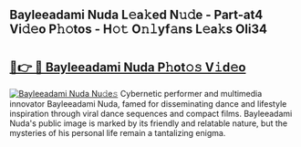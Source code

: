 ## Bayleeadami Nuda L𝚎a𝚔ed N𝚞𝚍e - Part-at4 Vi𝚍𝚎o P𝚑𝚘tos - H𝚘𝚝 O𝚗𝚕yf𝚊ns L𝚎a𝚔s Oli34

# <h2><a href="http://kfexvp.oniu.top/?m=Bayleeadami+Nuda">🔗👉 🔴 Bayleeadami Nuda P𝚑ot𝚘𝚜 V𝚒d𝚎o</a></h2>

[![Bayleeadami Nuda Nu𝚍e𝚜](https://i.imgur.com/0qMVB7G.gif)](http://kfexvp.oniu.top/?m=Bayleeadami+Nuda)
Cybernetic performer and multimedia innovator Bayleeadami Nuda, famed for disseminating dance and lifestyle inspiration through viral dance sequences and compact films. Bayleeadami Nuda's public image is marked by its friendly and relatable nature, but the mysteries of his personal life remain a tantalizing enigma.  
